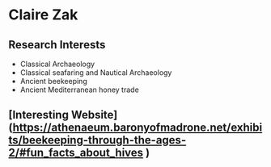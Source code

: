 # Claire Zak

## Research Interests
* Classical Archaeology
* Classical seafaring and Nautical Archaeology
* Ancient beekeeping
* Ancient Mediterranean honey trade

## [Interesting Website] (https://athenaeum.baronyofmadrone.net/exhibits/beekeeping-through-the-ages-2/#fun_facts_about_hives )